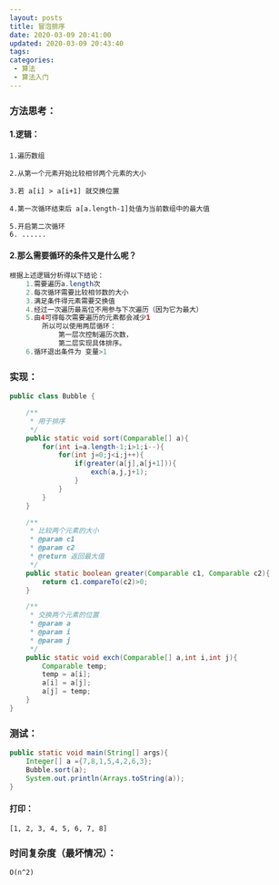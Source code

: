```yaml
---
layout: posts
title: 冒泡排序
date: 2020-03-09 20:41:00
updated: 2020-03-09 20:43:40
tags: 
categories: 
 - 算法
 - 算法入门
---
```

### 方法思考：
#### 1.逻辑：
	1.遍历数组
	
	2.从第一个元素开始比较相邻两个元素的大小
	
	3.若 a[i] > a[i+1] 就交换位置
	
	4.第一次循环结束后 a[a.length-1]处值为当前数组中的最大值
	
	5.开启第二次循环 
	6. ......
#### 2.那么需要循环的条件又是什么呢？
```java
根据上述逻辑分析得以下结论：
	1.需要遍历a.length次
	2.每次循环需要比较相邻数的大小
	3.满足条件得元素需要交换值
	4.经过一次遍历最高位不用参与下次遍历（因为它为最大）
	5.由4可得每次需要遍历的元素都会减少1 
		所以可以使用两层循环：
			第一层次控制遍历次数，
			第二层实现具体排序。
	6.循环退出条件为 变量>1 
```
### 实现：
```java
public class Bubble {

    /**
     * 用于排序
     */
    public static void sort(Comparable[] a){
        for(int i=a.length-1;i>1;i--){
            for(int j=0;j<i;j++){
                if(greater(a[j],a[j+1])){
                    exch(a,j,j+1);
                }
            }
        }
    }

    /**
     * 比较两个元素的大小
     * @param c1
     * @param c2
     * @return 返回最大值
     */
    public static boolean greater(Comparable c1, Comparable c2){
        return c1.compareTo(c2)>0;
    }

    /**
     * 交换两个元素的位置
     * @param a
     * @param i
     * @param j
     */
    public static void exch(Comparable[] a,int i,int j){
        Comparable temp;
        temp = a[i];
        a[i] = a[j];
        a[j] = temp;
    }
}
```

### 测试：    
```java
public static void main(String[] args){
    Integer[] a ={7,8,1,5,4,2,6,3};
    Bubble.sort(a);
    System.out.println(Arrays.toString(a));
}
```
#### 打印：
	[1, 2, 3, 4, 5, 6, 7, 8]
### 时间复杂度（最坏情况）：
	O(n^2)
